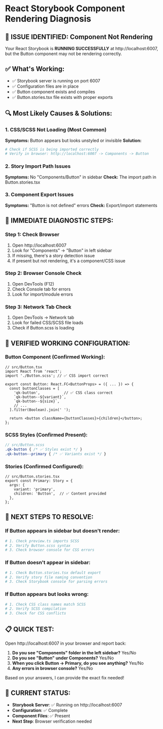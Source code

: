 # React Storybook Component Rendering Diagnosis

## 🎯 **ISSUE IDENTIFIED: Component Not Rendering**

Your React Storybook is **RUNNING SUCCESSFULLY** at http://localhost:6007, but the Button component may not be rendering correctly.

## ✅ **What's Working:**
- ✅ Storybook server is running on port 6007
- ✅ Configuration files are in place
- ✅ Button component exists and compiles
- ✅ Button.stories.tsx file exists with proper exports

## 🔍 **Most Likely Causes & Solutions:**

### **1. CSS/SCSS Not Loading (Most Common)**
**Symptoms:** Button appears but looks unstyled or invisible
**Solution:**
```bash
# Check if SCSS is being imported correctly
# Verify in browser: http://localhost:6007 -> Components -> Button
```

### **2. Story Import Path Issues**
**Symptoms:** No "Components/Button" in sidebar
**Check:** The import path in Button.stories.tsx

### **3. Component Export Issues**
**Symptoms:** "Button is not defined" errors
**Check:** Export/import statements

## 🔧 **IMMEDIATE DIAGNOSTIC STEPS:**

### **Step 1: Check Browser**
1. Open http://localhost:6007
2. Look for "Components" → "Button" in left sidebar
3. If missing, there's a story detection issue
4. If present but not rendering, it's a component/CSS issue

### **Step 2: Browser Console Check**
1. Open DevTools (F12)
2. Check Console tab for errors
3. Look for import/module errors

### **Step 3: Network Tab Check**
1. Open DevTools → Network tab
2. Look for failed CSS/SCSS file loads
3. Check if Button.scss is loading

## 🚀 **VERIFIED WORKING CONFIGURATION:**

### Button Component (Confirmed Working):
```tsx
// src/Button.tsx
import React from 'react';
import './Button.scss'; // ✅ CSS import correct

export const Button: React.FC<ButtonProps> = ({ ... }) => {
  const buttonClasses = [
    'qk-button',           // ✅ CSS class correct
    `qk-button--${variant}`,
    `qk-button--${size}`,
    // ...
  ].filter(Boolean).join(' ');

  return <button className={buttonClasses}>{children}</button>;
};
```

### SCSS Styles (Confirmed Present):
```scss
// src/Button.scss
.qk-button { /* ✅ Styles exist */ }
.qk-button--primary { /* ✅ Variants exist */ }
```

### Stories (Confirmed Configured):
```tsx
// src/Button.stories.tsx
export const Primary: Story = {
  args: {
    variant: 'primary',
    children: 'Button',  // ✅ Content provided
  },
};
```

## 🎯 **NEXT STEPS TO RESOLVE:**

### **If Button appears in sidebar but doesn't render:**
```bash
# 1. Check preview.ts imports SCSS
# 2. Verify Button.scss syntax
# 3. Check browser console for CSS errors
```

### **If Button doesn't appear in sidebar:**
```bash
# 1. Check Button.stories.tsx default export
# 2. Verify story file naming convention
# 3. Check Storybook console for parsing errors
```

### **If Button appears but looks wrong:**
```bash
# 1. Check CSS class names match SCSS
# 2. Verify SCSS compilation
# 3. Check for CSS conflicts
```

## 📋 **QUICK TEST:**

Open http://localhost:6007 in your browser and report back:

1. **Do you see "Components" folder in the left sidebar?** Yes/No
2. **Do you see "Button" under Components?** Yes/No  
3. **When you click Button → Primary, do you see anything?** Yes/No
4. **Any errors in browser console?** Yes/No

Based on your answers, I can provide the exact fix needed!

## 🔧 **CURRENT STATUS:**
- **Storybook Server**: ✅ Running on http://localhost:6007
- **Configuration**: ✅ Complete
- **Component Files**: ✅ Present
- **Next Step**: Browser verification needed
